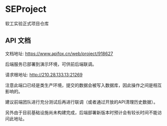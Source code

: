 # SEProject
软工实验正式项目仓库

## API 文档

文档地址: https://www.apifox.cn/web/project/918627

后端服务已部署到演示环境，可供前后端联调。

请求根地址: http://210.28.133.13:21269

注意此端口已经是类生产环境，提交的数据会被写入数据库，因此操作之间是相互影响的。

建议前端团队进行充分测试后再进行联调（或者通过开放的API清理历史数据）。

另外由于目前基础设施尚未构建完成，后端部署新版本时预计会有较长时间不能访问此地址。
